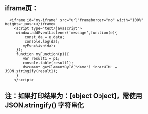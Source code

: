 ## iframe页：
      <iframe id="my-iframe" src="url"frameborder="no" width="100%" height="100%"></iframe>
      	<script type="text/javascript">
         window.addEventListener('message',function(e){
			 const da = e.data;
			 console.log(da);
			myFunction(da);
		 });
		 function myFunction(p1){
			var result1 = p1;
			console.table(result1);	
			document.getElementById("demo").innerHTML = JSON.stringify(result1);
		 }
		</script>
## 注：如果打印结果为：[object Object]，需使用JSON.stringify() 字符串化
